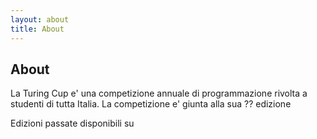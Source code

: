 ```yaml
---
layout: about
title: About
---
```


## About

La Turing Cup e' una competizione annuale di programmazione rivolta a studenti di tutta Italia.
La competizione e' giunta alla sua ?? edizione

Edizioni passate disponibili su 